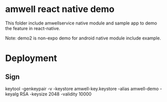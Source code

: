 # amwell react native demo

This folder include amwellservice native module and sample app to demo the feature in react-native.

Note: demo2 is non-expo demo for android native module include example.


# Deployment
## Sign

keytool -genkeypair -v -keystore amwell-key.keystore -alias amwell-demo -keyalg RSA -keysize 2048 -validity 10000

